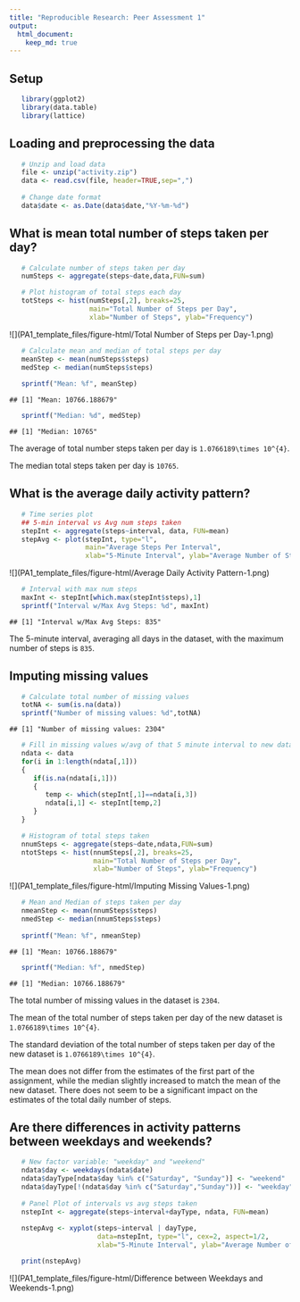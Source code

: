 ```yaml
---
title: "Reproducible Research: Peer Assessment 1"
output: 
  html_document:
    keep_md: true
---
```


## Setup

```r
   library(ggplot2)
   library(data.table)
   library(lattice)
```

## Loading and preprocessing the data

```r
   # Unzip and load data
   file <- unzip("activity.zip")
   data <- read.csv(file, header=TRUE,sep=",")
   
   # Change date format
   data$date <- as.Date(data$date,"%Y-%m-%d")
```


## What is mean total number of steps taken per day?

```r
   # Calculate number of steps taken per day
   numSteps <- aggregate(steps~date,data,FUN=sum)

   # Plot histogram of total steps each day
   totSteps <- hist(numSteps[,2], breaks=25,
                    main="Total Number of Steps per Day", 
                    xlab="Number of Steps", ylab="Frequency")
```

![](PA1_template_files/figure-html/Total Number of Steps per Day-1.png)<!-- -->

```r
   # Calculate mean and median of total steps per day
   meanStep <- mean(numSteps$steps)
   medStep <- median(numSteps$steps)
   
   sprintf("Mean: %f", meanStep)
```

```
## [1] "Mean: 10766.188679"
```

```r
   sprintf("Median: %d", medStep)
```

```
## [1] "Median: 10765"
```

The average of total number steps taken per day is `1.0766189\times 10^{4}`.

The median total steps taken per day is `10765`.


## What is the average daily activity pattern?

```r
   # Time series plot
   ## 5-min interval vs Avg num steps taken
   stepInt <- aggregate(steps~interval, data, FUN=mean)
   stepAvg <- plot(stepInt, type="l", 
                   main="Average Steps Per Interval", 
                   xlab="5-Minute Interval", ylab="Average Number of Steps")
```

![](PA1_template_files/figure-html/Average Daily Activity Pattern-1.png)<!-- -->

```r
   # Interval with max num steps
   maxInt <- stepInt[which.max(stepInt$steps),1]
   sprintf("Interval w/Max Avg Steps: %d", maxInt)
```

```
## [1] "Interval w/Max Avg Steps: 835"
```

The 5-minute interval, averaging all days in the dataset, with the maximum number of steps is `835`.

## Imputing missing values

```r
   # Calculate total number of missing values
   totNA <- sum(is.na(data))
   sprintf("Number of missing values: %d",totNA)
```

```
## [1] "Number of missing values: 2304"
```

```r
   # Fill in missing values w/avg of that 5 minute interval to new dataset
   ndata <- data
   for(i in 1:length(ndata[,1]))
   {
      if(is.na(ndata[i,1]))
      {
         temp <- which(stepInt[,1]==ndata[i,3])
         ndata[i,1] <- stepInt[temp,2]
      }
   }

   # Histogram of total steps taken
   nnumSteps <- aggregate(steps~date,ndata,FUN=sum)
   ntotSteps <- hist(nnumSteps[,2], breaks=25,
                     main="Total Number of Steps per Day",
                     xlab="Number of Steps", ylab="Frequency")
```

![](PA1_template_files/figure-html/Imputing Missing Values-1.png)<!-- -->

```r
   # Mean and Median of steps taken per day
   nmeanStep <- mean(nnumSteps$steps)
   nmedStep <- median(nnumSteps$steps)
   
   sprintf("Mean: %f", nmeanStep)
```

```
## [1] "Mean: 10766.188679"
```

```r
   sprintf("Median: %f", nmedStep)
```

```
## [1] "Median: 10766.188679"
```

The total number of missing values in the dataset is `2304`.

The mean of the total number of steps taken per day of the new dataset is `1.0766189\times 10^{4}`.

The standard deviation of the total number of steps taken per day of the new dataset is `1.0766189\times 10^{4}`.

The mean does not differ from the estimates of the first part of the assignment, while the median slightly increased to match the mean of the new dataset. There does not seem to be a significant impact on the estimates of the total daily number of steps.

## Are there differences in activity patterns between weekdays and weekends?

```r
   # New factor variable: "weekday" and "weekend"
   ndata$day <- weekdays(ndata$date)
   ndata$dayType[ndata$day %in% c("Saturday", "Sunday")] <- "weekend"
   ndata$dayType[!(ndata$day %in% c("Saturday","Sunday"))] <- "weekday"
   
   # Panel Plot of intervals vs avg steps taken 
   nstepInt <- aggregate(steps~interval+dayType, ndata, FUN=mean)
   
   nstepAvg <- xyplot(steps~interval | dayType,
                      data=nstepInt, type="l", cex=2, aspect=1/2, 
                      xlab="5-Minute Interval", ylab="Average Number of Steps")

   print(nstepAvg)
```

![](PA1_template_files/figure-html/Difference between Weekdays and Weekends-1.png)<!-- -->
